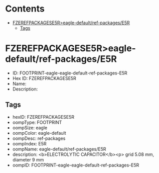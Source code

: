 



Contents
========

* [FZEREFPACKAGESE5R>eagle-default/ref-packages/E5R](#fzerefpackagese5reagle-defaultref-packagese5r)
	* [Tags](#tags)

# FZEREFPACKAGESE5R>eagle-default/ref-packages/E5R

- ID: FOOTPRINT-eagle-eagle-default-ref-packages-E5R
- Hex ID: FZEREFPACKAGESE5R
- Name: 
- Description: 

## Tags

- hexID: FZEREFPACKAGESE5R
- oompType: FOOTPRINT
- oompSize: eagle
- oompColor: eagle-default
- oompDesc: ref-packages
- oompIndex: E5R
- oompName: eagle-default/ref-packages/E5R
- description: &lt;b&gt;ELECTROLYTIC CAPACITOR&lt;/b&gt;&lt;p&gt;&#xD;
grid 5.08 mm, diameter 9 mm
- oompID: FOOTPRINT-eagle-eagle-default-ref-packages-E5R
